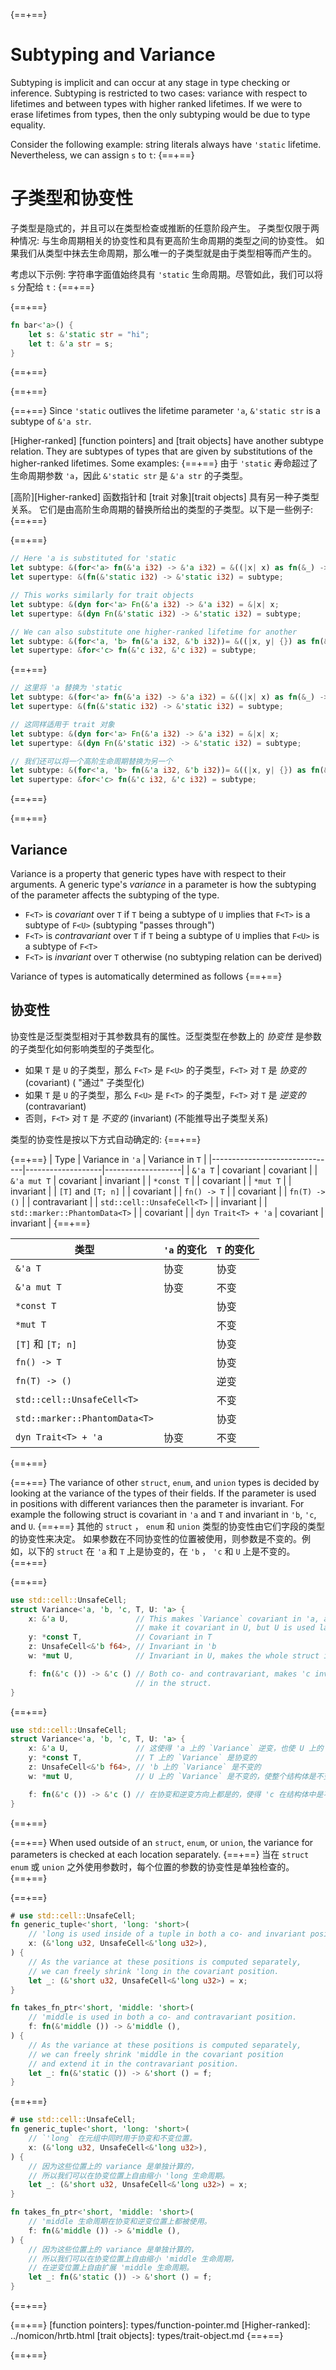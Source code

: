 {==+==}
# Subtyping and Variance

Subtyping is implicit and can occur at any stage in type checking or
inference. Subtyping is restricted to two cases:
variance with respect to lifetimes and between types with higher ranked
lifetimes. If we were to erase lifetimes from types, then the only subtyping
would be due to type equality.

Consider the following example: string literals always have `'static`
lifetime. Nevertheless, we can assign `s` to `t`:
{==+==}
# 子类型和协变性

子类型是隐式的，并且可以在类型检查或推断的任意阶段产生。
子类型仅限于两种情况:
与生命周期相关的协变性和具有更高阶生命周期的类型之间的协变性。
如果我们从类型中抹去生命周期，那么唯一的子类型就是由于类型相等而产生的。

考虑以下示例: 字符串字面值始终具有 `'static` 生命周期。尽管如此，我们可以将 `s` 分配给 `t` :
{==+==}


{==+==}
```rust
fn bar<'a>() {
    let s: &'static str = "hi";
    let t: &'a str = s;
}
```
{==+==}

{==+==}


{==+==}
Since `'static` outlives the lifetime parameter `'a`, `&'static str` is a
subtype of `&'a str`.

[Higher-ranked]&#32;[function pointers] and [trait objects] have another
subtype relation. They are subtypes of types that are given by substitutions of
the higher-ranked lifetimes. Some examples:
{==+==}
由于 `'static` 寿命超过了生命周期参数 `'a`，因此 `&'static str` 是 `&'a str` 的子类型。

[高阶][Higher-ranked] 函数指针和 [trait 对象][trait objects] 具有另一种子类型关系。
它们是由高阶生命周期的替换所给出的类型的子类型。以下是一些例子:
{==+==}


{==+==}
```rust
// Here 'a is substituted for 'static
let subtype: &(for<'a> fn(&'a i32) -> &'a i32) = &((|x| x) as fn(&_) -> &_);
let supertype: &(fn(&'static i32) -> &'static i32) = subtype;

// This works similarly for trait objects
let subtype: &(dyn for<'a> Fn(&'a i32) -> &'a i32) = &|x| x;
let supertype: &(dyn Fn(&'static i32) -> &'static i32) = subtype;

// We can also substitute one higher-ranked lifetime for another
let subtype: &(for<'a, 'b> fn(&'a i32, &'b i32))= &((|x, y| {}) as fn(&_, &_));
let supertype: &for<'c> fn(&'c i32, &'c i32) = subtype;
```
{==+==}
```rust
// 这里将 'a 替换为 'static
let subtype: &(for<'a> fn(&'a i32) -> &'a i32) = &((|x| x) as fn(&_) -> &_);
let supertype: &(fn(&'static i32) -> &'static i32) = subtype;

// 这同样适用于 trait 对象
let subtype: &(dyn for<'a> Fn(&'a i32) -> &'a i32) = &|x| x;
let supertype: &(dyn Fn(&'static i32) -> &'static i32) = subtype;

// 我们还可以将一个高阶生命周期替换为另一个
let subtype: &(for<'a, 'b> fn(&'a i32, &'b i32))= &((|x, y| {}) as fn(&_, &_));
let supertype: &for<'c> fn(&'c i32, &'c i32) = subtype;
```
{==+==}


{==+==}
## Variance

Variance is a property that generic types have with respect to their arguments.
A generic type's *variance* in a parameter is how the subtyping of the
parameter affects the subtyping of the type.

* `F<T>` is *covariant* over `T` if `T` being a subtype of `U` implies that
  `F<T>` is a subtype of `F<U>` (subtyping "passes through")
* `F<T>` is *contravariant* over `T` if `T` being a subtype of `U` implies that
  `F<U>` is a subtype of `F<T>`
* `F<T>` is *invariant* over `T` otherwise (no subtyping relation can be
  derived)

Variance of types is automatically determined as follows
{==+==}
## 协变性

协变性是泛型类型相对于其参数具有的属性。泛型类型在参数上的 *协变性* 是参数的子类型化如何影响类型的子类型化。

* 如果 `T` 是 `U` 的子类型，那么 `F<T>` 是 `F<U>` 的子类型，`F<T>` 对 `T` 是 *协变的* (covariant) ( "通过" 子类型化)
* 如果 `T` 是 `U` 的子类型，那么 `F<U>` 是 `F<T>` 的子类型，`F<T>` 对 `T` 是 *逆变的* (contravariant)
* 否则，`F<T>` 对 `T` 是 *不变的* (invariant) (不能推导出子类型关系)

类型的协变性是按以下方式自动确定的:
{==+==}


{==+==}
| Type                          | Variance in `'a`  | Variance in `T`   |
|-------------------------------|-------------------|-------------------|
| `&'a T`                       | covariant         | covariant         |
| `&'a mut T`                   | covariant         | invariant         |
| `*const T`                    |                   | covariant         |
| `*mut T`                      |                   | invariant         |
| `[T]` and `[T; n]`            |                   | covariant         |
| `fn() -> T`                   |                   | covariant         |
| `fn(T) -> ()`                 |                   | contravariant     |
| `std::cell::UnsafeCell<T>`    |                   | invariant         |
| `std::marker::PhantomData<T>` |                   | covariant         |
| `dyn Trait<T> + 'a`           | covariant         | invariant         |
{==+==}


| 类型                          | `'a` 的变化     | `T` 的变化     |
|-------------------------------|----------------|----------------|
| `&'a T`                       | 协变           | 协变           |
| `&'a mut T`                   | 协变           | 不变           |
| `*const T`                    |                | 协变           |
| `*mut T`                      |                | 不变           |
| `[T]` 和 `[T; n]`             |                | 协变           |
| `fn() -> T`                   |                | 协变           |
| `fn(T) -> ()`                 |                | 逆变           |
| `std::cell::UnsafeCell<T>`    |                | 不变           |
| `std::marker::PhantomData<T>` |                | 协变           |
| `dyn Trait<T> + 'a`           | 协变           | 不变           |
{==+==}


{==+==}
The variance of other `struct`, `enum`, and `union` types is decided by
looking at the variance of the types of their fields. If the parameter is used
in positions with different variances then the parameter is invariant. For
example the following struct is covariant in `'a` and `T` and invariant in `'b`, `'c`,
and `U`.
{==+==}
其他的 `struct` ， `enum` 和 `union` 类型的协变性由它们字段的类型的协变性来决定。
如果参数在不同协变性的位置被使用，则参数是不变的。例如，以下的 `struct` 在 `'a` 和 `T` 上是协变的，在 `'b` ， `'c` 和 `U` 上是不变的。
{==+==}


{==+==}
```rust
use std::cell::UnsafeCell;
struct Variance<'a, 'b, 'c, T, U: 'a> {
    x: &'a U,               // This makes `Variance` covariant in 'a, and would
                            // make it covariant in U, but U is used later
    y: *const T,            // Covariant in T
    z: UnsafeCell<&'b f64>, // Invariant in 'b
    w: *mut U,              // Invariant in U, makes the whole struct invariant

    f: fn(&'c ()) -> &'c () // Both co- and contravariant, makes 'c invariant
                            // in the struct.
}
```
{==+==}
```rust
use std::cell::UnsafeCell;
struct Variance<'a, 'b, 'c, T, U: 'a> {
    x: &'a U,               // 这使得 'a 上的 `Variance` 逆变，也使 U 上的 `Variance` 逆变，但是 U 在后面被使用了，所以它的 `Variance` 是不确定的。
    y: *const T,            // T 上的 `Variance` 是协变的
    z: UnsafeCell<&'b f64>, // 'b 上的 `Variance` 是不变的
    w: *mut U,              // U 上的 `Variance` 是不变的，使整个结构体是不变的。

    f: fn(&'c ()) -> &'c () // 在协变和逆变方向上都是的，使得 'c 在结构体中是不变的。
}
```
{==+==}


{==+==}
When used outside of an `struct`, `enum`, or `union`, the variance for parameters is checked at each location separately.
{==+==}
当在 `struct`  `enum` 或 `union` 之外使用参数时，每个位置的参数的协变性是单独检查的。
{==+==}


{==+==}
```rust
# use std::cell::UnsafeCell;
fn generic_tuple<'short, 'long: 'short>(
    // 'long is used inside of a tuple in both a co- and invariant position.
    x: (&'long u32, UnsafeCell<&'long u32>),
) {
    // As the variance at these positions is computed separately,
    // we can freely shrink 'long in the covariant position.
    let _: (&'short u32, UnsafeCell<&'long u32>) = x;
}

fn takes_fn_ptr<'short, 'middle: 'short>(
    // 'middle is used in both a co- and contravariant position.
    f: fn(&'middle ()) -> &'middle (),
) {
    // As the variance at these positions is computed separately,
    // we can freely shrink 'middle in the covariant position
    // and extend it in the contravariant position.
    let _: fn(&'static ()) -> &'short () = f;
}
```
{==+==}
```rust
# use std::cell::UnsafeCell;
fn generic_tuple<'short, 'long: 'short>(
    // `'long` 在元组中同时用于协变和不变位置。
    x: (&'long u32, UnsafeCell<&'long u32>),
) {
    // 因为这些位置上的 variance 是单独计算的，
    // 所以我们可以在协变位置上自由缩小 'long 生命周期。
    let _: (&'short u32, UnsafeCell<&'long u32>) = x;
}

fn takes_fn_ptr<'short, 'middle: 'short>(
    // 'middle 生命周期在协变和逆变位置上都被使用。
    f: fn(&'middle ()) -> &'middle (),
) {
    // 因为这些位置上的 variance 是单独计算的，
    // 所以我们可以在协变位置上自由缩小 'middle 生命周期，
    // 在逆变位置上自由扩展 'middle 生命周期。
    let _: fn(&'static ()) -> &'short () = f;
}
```
{==+==}


{==+==}
[function pointers]: types/function-pointer.md
[Higher-ranked]: ../nomicon/hrtb.html
[trait objects]: types/trait-object.md
{==+==}

{==+==}